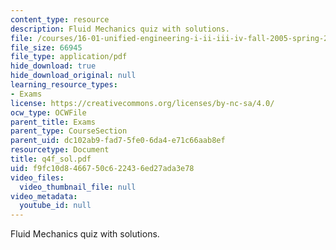 ```yaml
---
content_type: resource
description: Fluid Mechanics quiz with solutions.
file: /courses/16-01-unified-engineering-i-ii-iii-iv-fall-2005-spring-2006/f9fc10d8466750c622436ed27ada3e78_q4f_sol.pdf
file_size: 66945
file_type: application/pdf
hide_download: true
hide_download_original: null
learning_resource_types:
- Exams
license: https://creativecommons.org/licenses/by-nc-sa/4.0/
ocw_type: OCWFile
parent_title: Exams
parent_type: CourseSection
parent_uid: dc102ab9-fad7-5fe0-6da4-e71c66aab8ef
resourcetype: Document
title: q4f_sol.pdf
uid: f9fc10d8-4667-50c6-2243-6ed27ada3e78
video_files:
  video_thumbnail_file: null
video_metadata:
  youtube_id: null
---
```

Fluid Mechanics quiz with solutions.